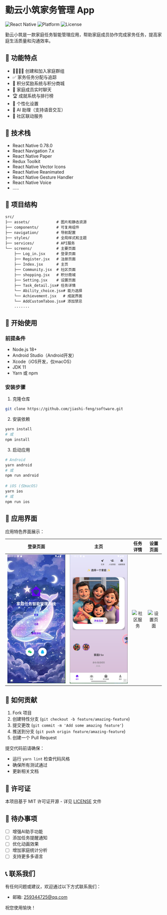 # 勤云小筑家务管理 App

![React Native](https://img.shields.io/badge/React%20Native-0.78.0-blue.svg)
![Platform](https://img.shields.io/badge/Platform-Android%20%7C%20iOS-green.svg)
![License](https://img.shields.io/badge/License-MIT-yellow.svg)

勤云小筑是一款家庭任务智能管理应用，帮助家庭成员协作完成家务任务，提高家庭生活质量和沟通效率。

## 📱 功能特点

- 👨‍👩‍👧‍👦 创建和加入家庭群组
- ✅ 家务任务分配与追踪
- 🌟 积分奖励系统与积分商城
- 💬 家庭成员实时聊天
- 🏆 成就系统与排行榜
- 🎯 个性化设置
- 🤖 AI 助理（支持语音交互）
- 📅 社区联动服务

## 🔧 技术栈

- React Native 0.78.0
- React Navigation 7.x
- React Native Paper
- Redux Toolkit
- React Native Vector Icons
- React Native Reanimated
- React Native Gesture Handler
- React Native Voice
- .....

## 📂 项目结构

```
src/
├── assets/            # 图片和静态资源
├── components/        # 可复用组件
├── navigation/        # 导航配置
├── styles/            # 全局样式和主题
├── services/          # API服务
└── screens/           # 主要页面
    ├── Log_in.jsx     # 登录页面
    ├── Register.jsx   # 注册页面
    ├── Index.jsx      # 主页
    ├── Community.jsx  # 社区页面
    ├── shopping.jsx   # 积分商城
    ├── Setting.jsx    # 设置页面
    ├── Task_detail.jsx# 任务详情
    └── Ability_choice.jsx# 能力选择
    └── Achievement.jsx   # 成就界面
    └── AddCustomTaboo.jsx# 添加禁忌
    .......

```

## 🚀 开始使用

### 前提条件

- Node.js 18+
- Android Studio（Android开发）
- Xcode（iOS开发，仅macOS）
- JDK 11
- Yarn 或 npm

### 安装步骤

1. 克隆仓库
```bash
git clone https://github.com/jiashi-feng/software.git
```

2. 安装依赖
```bash
yarn install
# 或
npm install
```

3. 启动应用
```bash
# Android
yarn android
# 或
npm run android

# iOS (仅macOS)
yarn ios
# 或
npm run ios
```

## 📱 应用界面

应用特色界面展示：

| 登录页面 | 主页 | 任务详情 | 设置页面 |
|:---:|:---:|:---:|:---:|
| ![登录页面](./screenshots/login.png) | ![主页](./screenshots/home.png) | ![社区服务](./screenshots/community.png) | ![设置页面](./screenshots/settings.png) |

## 🤝 如何贡献

1. Fork 项目
2. 创建特性分支 (`git checkout -b feature/amazing-feature`)
3. 提交更改 (`git commit -m 'Add some amazing feature'`)
4. 推送到分支 (`git push origin feature/amazing-feature`)
5. 创建一个 Pull Request

提交代码前请确保：
- 运行 `yarn lint` 检查代码风格
- 确保所有测试通过
- 更新相关文档

## 📄 许可证

本项目基于 MIT 许可证开源 - 详见 [LICENSE](LICENSE) 文件

## 📝 待办事项

- [ ] 增强AI助手功能
- [ ] 添加任务提醒通知
- [ ] 优化动画效果
- [ ] 增加家庭统计分析
- [ ] 支持更多多语言

## 📞 联系我们

有任何问题或建议，欢迎通过以下方式联系我们：

- 邮箱: 259344725@qq.com

祝您使用愉快！